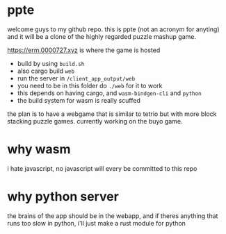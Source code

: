 # ppte
welcome guys to my github repo. this is ppte (not an acronym for anyting) and it will be a clone of the highly regarded puzzle mashup game.

https://erm.0000727.xyz is where the game is hosted

- build by using `build.sh`
- also cargo build `web`
- run the server in `/client_app_output/web`
- you need to be in this folder do `./web` for it to work
- this depends on having cargo, and `wasm-bindgen-cli` and `python`
- the build system for wasm is really scuffed

the plan is to have a webgame that is similar to tetrio but with more block stacking puzzle games. currently working on the buyo game.

# why wasm
i hate javascript, no javascript will every be committed to this repo

# why python server
the brains of the app should be in the webapp, and if theres anything that runs too slow in python, i'll just make a rust module for python
